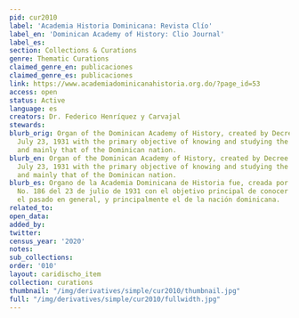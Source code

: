 ```yaml
---
pid: cur2010
label: 'Academia Historia Dominicana: Revista Clío'
label_en: 'Dominican Academy of History: Clio Journal'
label_es:
section: Collections & Curations
genre: Thematic Curations
claimed_genre_en: publicaciones
claimed_genre_es: publicaciones
link: https://www.academiadominicanahistoria.org.do/?page_id=53
access: open
status: Active
language: es
creators: Dr. Federico Henríquez y Carvajal
stewards:
blurb_orig: Organ of the Dominican Academy of History, created by Decree No. 186 of
  July 23, 1931 with the primary objective of knowing and studying the past in general,
  and mainly that of the Dominican nation.
blurb_en: Organ of the Dominican Academy of History, created by Decree No. 186 of
  July 23, 1931 with the primary objective of knowing and studying the past in general,
  and mainly that of the Dominican nation.
blurb_es: Organo de la Academia Dominicana de Historia fue, creada por el Decreto
  No. 186 del 23 de julio de 1931 con el objetivo principal de conocer y estudiar
  el pasado en general, y principalmente el de la nación dominicana.
related_to:
open_data:
added_by:
twitter:
census_year: '2020'
notes:
sub_collections:
order: '010'
layout: caridischo_item
collection: curations
thumbnail: "/img/derivatives/simple/cur2010/thumbnail.jpg"
full: "/img/derivatives/simple/cur2010/fullwidth.jpg"
---
```

